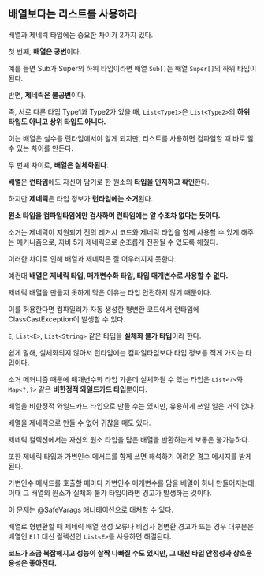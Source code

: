 ## 배열보다는 리스트를 사용하라



배열과 제네릭 타입에는 중요한 차이가 2가지 있다.

첫 번째, **배열은 공변**이다.

예를 들면 Sub가 Super의 하위 타입이라면 배열 `Sub[]`는 배열 `Super[]`의 하위 타입이 된다.

반면, **제네릭은 불공변**이다.

즉, 서로 다른 타입 Type1과 Type2가 있을 때, `List<Type1>`은 `List<Type2>`의 **하위 타입도 아니고 상위 타입도 아니다.**

이는 배열은 실수를 런타임에서야 알게 되지만, 리스트를 사용하면 컴파일할 때 바로 알 수 있는 차이를 만든다.



두 번째 차이로, **배열은 실체화된다.**

**배열**은 **런타임**에도 자신이 담기로 한 원소의 **타입을 인지하고 확인**한다.

하지만 **제네릭**은 타입 정보가 **런타임에는 소거**된다.

**원소 타입을 컴파일타임에만 검사하며 런타임에는 알 수조차 없다는 뜻이다.**

소거는 제네릭이 지원되기 전의 레거시 코드와 제네릭 타입을 함께 사용할 수 있게 해주는 메커니즘으로, 자바 5가 제네릭으로 순조롭게 전환될 수 있도록 해줬다.



이러한 차이로 인해 배열과 제네릭은 잘 어우러지지 못한다.

예컨대 **배열은 제네릭 타입, 매개변수화 타입, 타입 매개변수로 사용할 수 없다.**



제네릭 배열을 만들지 못하게 막은 이유는 타입 안전하지 않기 때문이다.

이를 허용한다면 컴파일러가 자동 생성한 형변환 코드에서 런타임에 ClassCastException이 발생할 수 있다.



`E`, `List<E>`, `List<String>` 같은 타입을 **실체화 불가 타입**이라 한다.

쉽게 말해, 실체화되지 않아서 런타임에는 컴파일타임보다 타입 정보를 적게 가지는 타입이다.

소거 메커니즘 때문에 매개변수화 타입 가운데 실체화될 수 있는 타입은 `List<?>`와 `Map<?,?>` 같은 **비한정적 와일드카드 타입**뿐이다.

배열을 비한정적 와일드카드 타입으로 만들 수는 있지만, 유용하게 쓰일 일은 거의 없다.



배열을 제네릭으로 만들 수 없어 귀찮을 때도 있다.

제네릭 컬렉션에서는 자신의 원소 타입을 담은 배열을 반환하는게 보통은 불가능하다.



또한 제네릭 타입과 가변인수 메서드를 함께 쓰면 해석하기 어려운 경고 메시지를 받게 된다.

가변인수 메서드를 호출할 때마다 가변인수 매개변수를 담을 배열이 하나 만들어지는데, 이때 그 배열의 원소가 실체화 불가 타입이라면 경고가 발생하는 것이다.

이 문제는 @SafeVarags 애너테이션으로 대처할 수 있다.



배열로 형변환할 때 제네릭 배열 생성 오류나 비검사 형변환 경고가 뜨는 경우 대부분은 배열인 `E[]` 대신 컬렉션인 `List<E>`를 사용하면 해결된다.

**코드가 조금 복잡해지고 성능이 살짝 나빠질 수도 있지만, 그 대신 타입 안정성과 상호운용성은 좋아진다.**

